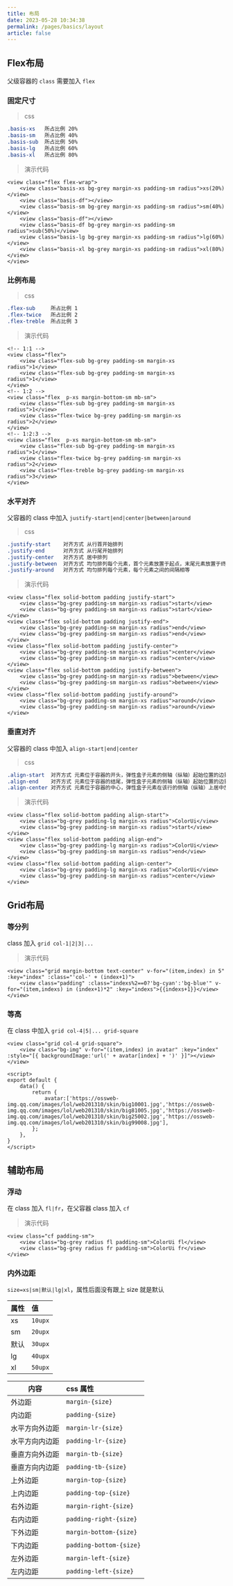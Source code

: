 ```yaml
---
title: 布局
date: 2023-05-28 10:34:38
permalink: /pages/basics/layout
article: false
---
```


## Flex布局
父级容器的 `class` 需要加入 `flex`

### 固定尺寸
> css
```css
.basis-xs   所占比例 20%
.basis-sm   所占比例 40%
.basis-sub  所占比例 50%
.basis-lg   所占比例 60%
.basis-xl   所占比例 80%
```

> 演示代码
```vue
<view class="flex flex-wrap">
    <view class="basis-xs bg-grey margin-xs padding-sm radius">xs(20%)</view>
    <view class="basis-df"></view>
    <view class="basis-sm bg-grey margin-xs padding-sm radius">sm(40%)</view>
    <view class="basis-df"></view>
    <view class="basis-df bg-grey margin-xs padding-sm radius">sub(50%)</view>
    <view class="basis-lg bg-grey margin-xs padding-sm radius">lg(60%)</view>
    <view class="basis-xl bg-grey margin-xs padding-sm radius">xl(80%)</view>
</view>
```

### 比例布局
> css
```css
.flex-sub     所占比例 1
.flex-twice   所占比例 2
.flex-treble  所占比例 3
```

> 演示代码
```vue
<!-- 1:1 -->
<view class="flex">
    <view class="flex-sub bg-grey padding-sm margin-xs radius">1</view>
    <view class="flex-sub bg-grey padding-sm margin-xs radius">1</view>
</view>
<!-- 1:2 -->
<view class="flex  p-xs margin-bottom-sm mb-sm">
    <view class="flex-sub bg-grey padding-sm margin-xs radius">1</view>
    <view class="flex-twice bg-grey padding-sm margin-xs radius">2</view>
</view>
<!-- 1:2:3 -->
<view class="flex  p-xs margin-bottom-sm mb-sm">
    <view class="flex-sub bg-grey padding-sm margin-xs radius">1</view>
    <view class="flex-twice bg-grey padding-sm margin-xs radius">2</view>
    <view class="flex-treble bg-grey padding-sm margin-xs radius">3</view>
</view>
```

### 水平对齐
父容器的 class 中加入 `justify-start|end|center|between|around`

> css
```css
.justify-start    对齐方式 从行首开始排列
.justify-end      对齐方式 从行尾开始排列
.justify-center   对齐方式 居中排列
.justify-between  对齐方式 均匀排列每个元素，首个元素放置于起点，末尾元素放置于终点
.justify-around   对齐方式 均匀排列每个元素，每个元素之间的间隔相等
```

> 演示代码
```vue
<view class="flex solid-bottom padding justify-start">
    <view class="bg-grey padding-sm margin-xs radius">start</view>
    <view class="bg-grey padding-sm margin-xs radius">start</view>
</view>
<view class="flex solid-bottom padding justify-end">
    <view class="bg-grey padding-sm margin-xs radius">end</view>
    <view class="bg-grey padding-sm margin-xs radius">end</view>
</view>
<view class="flex solid-bottom padding justify-center">
    <view class="bg-grey padding-sm margin-xs radius">center</view>
    <view class="bg-grey padding-sm margin-xs radius">center</view>
</view>
<view class="flex solid-bottom padding justify-between">
    <view class="bg-grey padding-sm margin-xs radius">between</view>
    <view class="bg-grey padding-sm margin-xs radius">between</view>
</view>
<view class="flex solid-bottom padding justify-around">
    <view class="bg-grey padding-sm margin-xs radius">around</view>
    <view class="bg-grey padding-sm margin-xs radius">around</view>
</view>
```

### 垂直对齐
父容器的 class 中加入 `align-start|end|center`
> css
```css
.align-start  对齐方式 元素位于容器的开头，弹性盒子元素的侧轴（纵轴）起始位置的边界紧靠住该行的侧轴起始边界。
.align-end    对齐方式 元素位于容器的结尾，弹性盒子元素的侧轴（纵轴）起始位置的边界紧靠住该行的侧轴结束边界。
.align-center 对齐方式 元素位于容器的中心，弹性盒子元素在该行的侧轴（纵轴）上居中放置。（如果该行的尺寸小于弹性盒子元素的尺寸，则会向两个方向溢出相同的长度）。
```

> 演示代码
```vue
<view class="flex solid-bottom padding align-start">
    <view class="bg-grey padding-lg margin-xs radius">ColorUi</view>
    <view class="bg-grey padding-sm margin-xs radius">start</view>
</view>
<view class="flex solid-bottom padding align-end">
    <view class="bg-grey padding-lg margin-xs radius">ColorUi</view>
    <view class="bg-grey padding-sm margin-xs radius">end</view>
</view>
<view class="flex solid-bottom padding align-center">
    <view class="bg-grey padding-lg margin-xs radius">ColorUi</view>
    <view class="bg-grey padding-sm margin-xs radius">center</view>
</view>
```

## Grid布局

### 等分列
class 加入 `grid col-1|2|3|...`

> 演示代码
```vue
<view class="grid margin-bottom text-center" v-for="(item,index) in 5" :key="index" :class="'col-' + (index+1)">
    <view class="padding" :class="indexs%2==0?'bg-cyan':'bg-blue'" v-for="(item,indexs) in (index+1)*2" :key="indexs">{{indexs+1}}</view>
</view>
```

### 等高
在 class 中加入 `grid col-4|5|... grid-square`

```vue
<view class="grid col-4 grid-square">
    <view class="bg-img" v-for="(item,index) in avatar" :key="index" :style="[{ backgroundImage:'url(' + avatar[index] + ')' }]"></view>
</view>

<script>
export default {
    data() {
        return {
            avatar:['https://ossweb-img.qq.com/images/lol/web201310/skin/big10001.jpg','https://ossweb-img.qq.com/images/lol/web201310/skin/big81005.jpg','https://ossweb-img.qq.com/images/lol/web201310/skin/big25002.jpg','https://ossweb-img.qq.com/images/lol/web201310/skin/big99008.jpg'],
        };
    },
}
</script>
```

## 辅助布局

### 浮动
在 class 加入 `fl|fr`，在父容器 class 加入 `cf`

> 演示代码
```vue
<view class="cf padding-sm">
    <view class="bg-grey radius fl padding-sm">ColorUi fl</view>
    <view class="bg-grey radius fr padding-sm">ColorUi fr</view>
</view>
```

### 内外边距
`size=xs|sm|默认|lg|xl`，属性后面没有跟上 size 就是默认

| 属性 | 值 |
| ---- | :--- |
| xs | `10upx` |
| sm | `20upx` |
| 默认 | `30upx` |
| lg | `40upx` |
| xl | `50upx` |

| 内容 | css 属性 |
| ---- | :--- |
| 外边距 | `margin-{size}` |
| 内边距　 | `padding-{size}` |
| 水平方向外边距 | `margin-lr-{size}` |
| 水平方向内边距 | `padding-lr-{size}` |
| 垂直方向外边距 | `margin-tb-{size}` |
| 垂直方向内边距 | `padding-tb-{size}` |
| 上外边距 | `margin-top-{size}` |
| 上内边距 | `padding-top-{size}` |
| 右外边距 | `margin-right-{size}` |
| 右内边距 | `padding-right-{size}` |
| 下外边距 | `margin-bottom-{size}` |
| 下内边距 | `padding-bottom-{size}` |
| 左外边距 | `margin-left-{size}` |
| 左内边距 | `padding-left-{size}` |